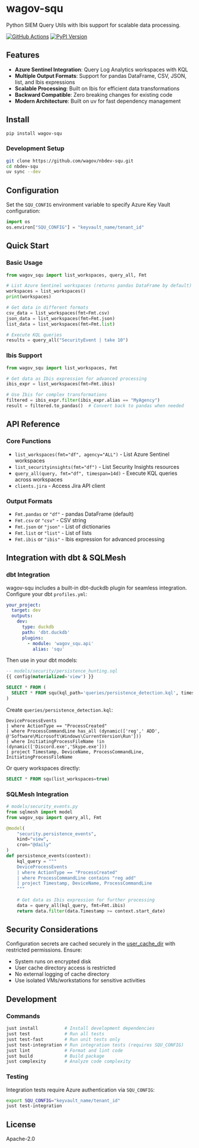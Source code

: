 # wagov-squ

Python SIEM Query Utils with Ibis support for scalable data processing.

[![GitHub Actions](https://img.shields.io/github/actions/workflow/status/wagov/nbdev-squ/release.yaml.svg?logo=github)](https://github.com/wagov/nbdev-squ/actions/workflows/release.yaml)
[![PyPI Version](https://img.shields.io/pypi/v/wagov-squ.svg?logo=pypi)](https://pypi.org/project/wagov-squ/)

## Features

- **Azure Sentinel Integration**: Query Log Analytics workspaces with KQL
- **Multiple Output Formats**: Support for pandas DataFrame, CSV, JSON, list, and Ibis expressions  
- **Scalable Processing**: Built on Ibis for efficient data transformations
- **Backward Compatible**: Zero breaking changes for existing code
- **Modern Architecture**: Built on uv for fast dependency management

## Install

```bash
pip install wagov-squ
```

### Development Setup
```bash
git clone https://github.com/wagov/nbdev-squ.git
cd nbdev-squ
uv sync --dev
```

## Configuration

Set the `SQU_CONFIG` environment variable to specify Azure Key Vault configuration:

```python
import os
os.environ["SQU_CONFIG"] = "keyvault_name/tenant_id"
```

## Quick Start

### Basic Usage

```python
from wagov_squ import list_workspaces, query_all, Fmt

# List Azure Sentinel workspaces (returns pandas DataFrame by default)
workspaces = list_workspaces()
print(workspaces)

# Get data in different formats
csv_data = list_workspaces(fmt=Fmt.csv)
json_data = list_workspaces(fmt=Fmt.json) 
list_data = list_workspaces(fmt=Fmt.list)

# Execute KQL queries
results = query_all("SecurityEvent | take 10")
```

### Ibis Support

```python
from wagov_squ import list_workspaces, Fmt

# Get data as Ibis expression for advanced processing
ibis_expr = list_workspaces(fmt=Fmt.ibis)

# Use Ibis for complex transformations
filtered = ibis_expr.filter(ibis_expr.alias == "MyAgency")
result = filtered.to_pandas()  # Convert back to pandas when needed
```

## API Reference

### Core Functions

- `list_workspaces(fmt="df", agency="ALL")` - List Azure Sentinel workspaces
- `list_securityinsights(fmt="df")` - List Security Insights resources  
- `query_all(query, fmt="df", timespan=14d)` - Execute KQL queries across workspaces
- `clients.jira` - Access Jira API client

### Output Formats

- `Fmt.pandas` or `"df"` - pandas DataFrame (default)
- `Fmt.csv` or `"csv"` - CSV string
- `Fmt.json` or `"json"` - List of dictionaries
- `Fmt.list` or `"list"` - List of lists  
- `Fmt.ibis` or `"ibis"` - Ibis expression for advanced processing

## Integration with dbt & SQLMesh

### dbt Integration

wagov-squ includes a built-in dbt-duckdb plugin for seamless integration. Configure your dbt `profiles.yml`:

```yaml
your_project:
  target: dev
  outputs:
    dev:
      type: duckdb
      path: 'dbt.duckdb'
      plugins:
        - module: 'wagov_squ.api'
          alias: 'squ'
```

Then use in your dbt models:

```sql
-- models/security/persistence_hunting.sql
{{ config(materialized='view') }}

SELECT * FROM (
  SELECT * FROM squ(kql_path='queries/persistence_detection.kql', timespan='14d')
)
```

Create `queries/persistence_detection.kql`:
```kql
DeviceProcessEvents
| where ActionType == "ProcessCreated" 
| where ProcessCommandLine has_all (dynamic(['reg',' ADD', @'Software\Microsoft\Windows\CurrentVersion\Run']))
| where InitiatingProcessFileName !in (dynamic(['Discord.exe','Skype.exe']))
| project Timestamp, DeviceName, ProcessCommandLine, InitiatingProcessFileName
```

Or query workspaces directly:
```sql
SELECT * FROM squ(list_workspaces=true)
```

### SQLMesh Integration

```python
# models/security_events.py
from sqlmesh import model
from wagov_squ import query_all, Fmt

@model(
    "security.persistence_events",
    kind="view",
    cron="@daily"
)
def persistence_events(context):
    kql_query = """
    DeviceProcessEvents
    | where ActionType == "ProcessCreated"
    | where ProcessCommandLine contains "reg add"
    | project Timestamp, DeviceName, ProcessCommandLine
    """
    
    # Get data as Ibis expression for further processing
    data = query_all(kql_query, fmt=Fmt.ibis)
    return data.filter(data.Timestamp >= context.start_date)
```

## Security Considerations

Configuration secrets are cached securely in the [user_cache_dir](https://platformdirs.readthedocs.io/en/latest/api.html#cache-directory) with restricted permissions. Ensure:

- System runs on encrypted disk
- User cache directory access is restricted  
- No external logging of cache directory
- Use isolated VMs/workstations for sensitive activities

## Development

### Commands

```bash
just install          # Install development dependencies
just test             # Run all tests  
just test-fast        # Run unit tests only
just test-integration # Run integration tests (requires SQU_CONFIG)
just lint             # Format and lint code
just build            # Build package
just complexity       # Analyze code complexity
```

### Testing

Integration tests require Azure authentication via `SQU_CONFIG`:

```bash
export SQU_CONFIG="keyvault_name/tenant_id"  
just test-integration
```

## License

Apache-2.0


